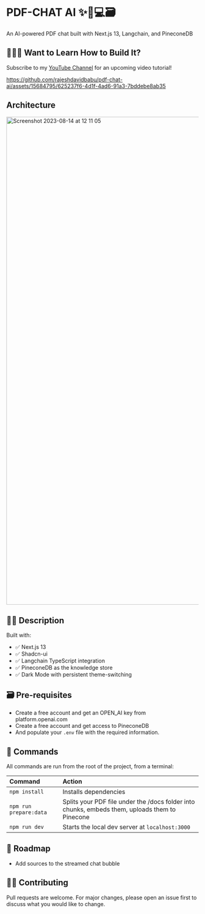 # PDF-CHAT AI ✨🤖💻🗃️

An AI-powered PDF chat built with Next.js 13, Langchain, and PineconeDB

## 👷🏾‍♂️ Want to Learn How to Build It?
Subscribe to my [YouTube Channel](https://www.youtube.com/channel/UCU2xH1a0ExxWXC4zk1VF_Eg) for an upcoming video tutorial!

https://github.com/rajeshdavidbabu/pdf-chat-ai/assets/15684795/625237f6-4d1f-4ad6-91a3-7bddebe8ab35

## Architecture
<img width="1275" alt="Screenshot 2023-08-14 at 12 11 05" src="https://github.com/rajeshdavidbabu/pdf-chat-ai/assets/15684795/a2142d39-ec97-410f-89dc-907e25524fad">


## 👩‍🚀 Description

Built with:
- ✅ Next.js 13
- ✅ Shadcn-ui
- ✅ Langchain TypeScript integration
- ✅ PineconeDB as the knowledge store
- ✅ Dark Mode with persistent theme-switching

## 🗃️ Pre-requisites
- Create a free account and get an OPEN_AI key from platform.openai.com
- Create a free account and get access to PineconeDB
- And populate your `.env` file with the required information.

## 🧞 Commands

All commands are run from the root of the project, from a terminal:

| Command               | Action                                          |
| :-------------------- | :-----------------------------------------------|
| `npm install`         | Installs dependencies                           |
| `npm run prepare:data`| Splits your PDF file under the /docs folder into chunks, embeds them, uploads them to Pinecone|
| `npm run dev`         | Starts the local dev server at `localhost:3000` |

## 🚸 Roadmap
- Add sources to the streamed chat bubble

## 👏🏽 Contributing

Pull requests are welcome. For major changes, please open an issue first
to discuss what you would like to change.
